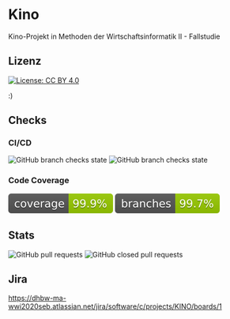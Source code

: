 # Kino
Kino-Projekt in Methoden der Wirtschaftsinformatik II - Fallstudie

## Lizenz 
[![License: CC BY 4.0](https://img.shields.io/badge/License-CC%20BY%204.0-lightgrey.svg)](https://creativecommons.org/licenses/by/4.0/)

:)
## Checks
### CI/CD
![GitHub branch checks state](https://img.shields.io/github/checks-status/DrBackmischung/Kino-Backend/main?label=CI%20%2F%20CD%20-%20Main%20Branch)
![GitHub branch checks state](https://img.shields.io/github/checks-status/DrBackmischung/Kino-Backend/dev?label=CI%20%2F%20CD%20-%20Dev%20Branch)
### Code Coverage
![Coverage](.github/badges/jacoco.svg)
![Branches](.github/badges/branches.svg)

## Stats
![GitHub pull requests](https://img.shields.io/github/issues-pr/DrBackmischung/Kino-Backend?label=Offene%20Pull%20Requests)
![GitHub closed pull requests](https://img.shields.io/github/issues-pr-closed/DrBackmischung/Kino-Backend?label=Abgeschlossene%20Pull%20Requests)

## Jira
https://dhbw-ma-wwi2020seb.atlassian.net/jira/software/c/projects/KINO/boards/1
